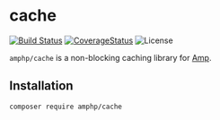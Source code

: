 # cache

[![Build Status](https://img.shields.io/travis/amphp/cache/1.x.svg?style=flat-square)](https://travis-ci.org/amphp/cache)
[![CoverageStatus](https://img.shields.io/coveralls/amphp/cache/1.x.svg?style=flat-square)](https://coveralls.io/github/amphp/cache?branch=1.x)
![License](https://img.shields.io/badge/license-MIT-blue.svg?style=flat-square)

`amphp/cache` is a non-blocking caching library for [Amp](https://github.com/amphp/amp).

## Installation

```bash
composer require amphp/cache
```
